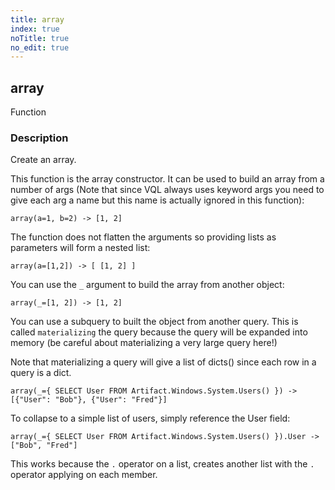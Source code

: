 ```yaml
---
title: array
index: true
noTitle: true
no_edit: true
---
```




<div class="vql_item"></div>


## array
<span class='vql_type label label-warning pull-right page-header'>Function</span>


### Description

Create an array.

This function is the array constructor. It can be used to build an
array from a number of args (Note that since VQL always uses
keyword args you need to give each arg a name but this name is
actually ignored in this function):

```vql
array(a=1, b=2) -> [1, 2]
```

The function does not flatten the arguments so providing lists as
parameters will form a nested list:

```vql
array(a=[1,2]) -> [ [1, 2] ]
```

You can use the `_` argument to build the array from another
object:

```vql
array(_=[1, 2]) -> [1, 2]
```

You can use a subquery to built the object from another
query. This is called `materializing` the query because the query
will be expanded into memory (be careful about materializing a
very large query here!)

Note that materializing a query will give a list of dicts() since
each row in a query is a dict.

```vql
array(_={ SELECT User FROM Artifact.Windows.System.Users() }) -> [{"User": "Bob"}, {"User": "Fred"}]
```

To collapse to a simple list of users, simply reference the User
field:

```vql
array(_={ SELECT User FROM Artifact.Windows.System.Users() }).User -> ["Bob", "Fred"]
```

This works because the `.` operator on a list, creates another
list with the `.` operator applying on each member.



